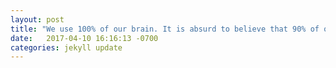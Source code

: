 ```yaml
---
layout: post
title: "We use 100% of our brain. It is absurd to believe that 90% of our brain is useless meat. || https://faculty.washington.edu/chudler/tenper.html"
date:   2017-04-10 16:16:13 -0700
categories: jekyll update
---
```

